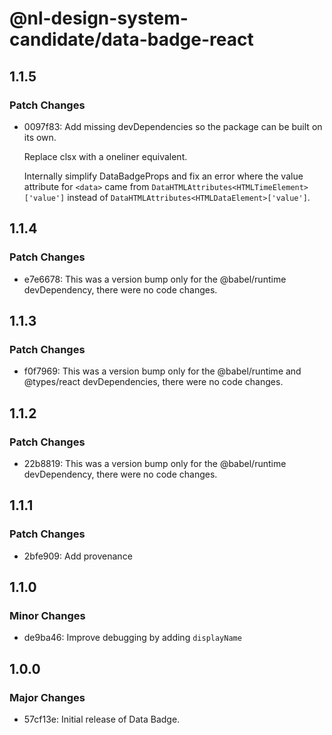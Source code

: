 # @nl-design-system-candidate/data-badge-react

## 1.1.5

### Patch Changes

- 0097f83: Add missing devDependencies so the package can be built on its own.

  Replace clsx with a oneliner equivalent.

  Internally simplify DataBadgeProps and fix an error where the value attribute for `<data>` came from
  `DataHTMLAttributes<HTMLTimeElement>['value']` instead of `DataHTMLAttributes<HTMLDataElement>['value']`.

## 1.1.4

### Patch Changes

- e7e6678: This was a version bump only for the @babel/runtime devDependency, there were no code changes.

## 1.1.3

### Patch Changes

- f0f7969: This was a version bump only for the @babel/runtime and @types/react devDependencies, there were no code changes.

## 1.1.2

### Patch Changes

- 22b8819: This was a version bump only for the @babel/runtime devDependency, there were no code changes.

## 1.1.1

### Patch Changes

- 2bfe909: Add provenance

## 1.1.0

### Minor Changes

- de9ba46: Improve debugging by adding `displayName`

## 1.0.0

### Major Changes

- 57cf13e: Initial release of Data Badge.
